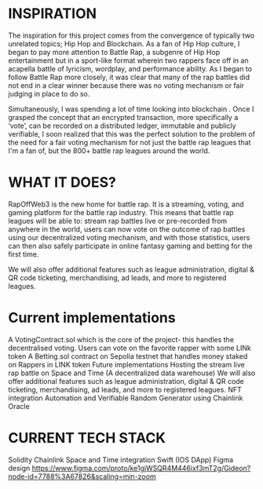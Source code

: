 # INSPIRATION
The inspiration for this project comes from the convergence of typically two unrelated topics; Hip Hop and Blockchain. As a fan of Hip Hop culture, I began to pay more attention to Battle Rap, a subgenre of Hip Hop entertainment but in a sport-like format wherein two rappers face off in an acapella battle of lyricism, wordplay, and performance ability. As I began to follow Battle Rap more closely, it was clear that many of the rap battles did not end in a clear winner because there was no voting mechanism or fair judging in place to do so.

Simultaneously, I was spending a lot of time looking into blockchain . Once I grasped the concept that an encrypted transaction, more specifically a ‘vote’, can be recorded on a distributed ledger, immutable and publicly verifiable, I soon realized that this was the perfect solution to the problem of the need for a fair voting mechanism for not just the battle rap leagues that I'm a fan of, but the 800+ battle rap leagues around the world.

# WHAT IT DOES?
RapOffWeb3 is the new home for battle rap. It is a streaming, voting, and gaming platform for the battle rap industry. This means that battle rap leagues will be able to: stream rap battles live or pre-recorded from anywhere in the world, users can now vote on the outcome of rap battles using our decentralized voting mechanism, and with those statistics, users can then also safely participate in online fantasy gaming and betting for the first time.

We will also offer additional features such as league administration, digital & QR code ticketing, merchandising, ad leads, and more to registered leagues.


# Current implementations
A VotingContract.sol which is the core of the project- this handles the decentralised voting. Users can vote on the favorite rapper with some LINk token
A Betting.sol contract on Sepolia testnet that handles money staked on Rappers in LINK token
Future implementations
Hosting the stream live rap battle on Space and Time (A decentralized data warehouse)
We will also offer additional features such as league administration, digital & QR code ticketing, merchandising, ad leads, and more to registered leagues.
NFT integration
Automation and Verifiable Random Generator using Chainlink Oracle
# CURRENT TECH STACK
Solidity
Chainlink
Space and Time integration
Swift (IOS DApp)
Figma design https://www.figma.com/proto/ke1gjWSQR4M446ixf3mT2g/Gideon?node-id=7788%3A67826&scaling=min-zoom
